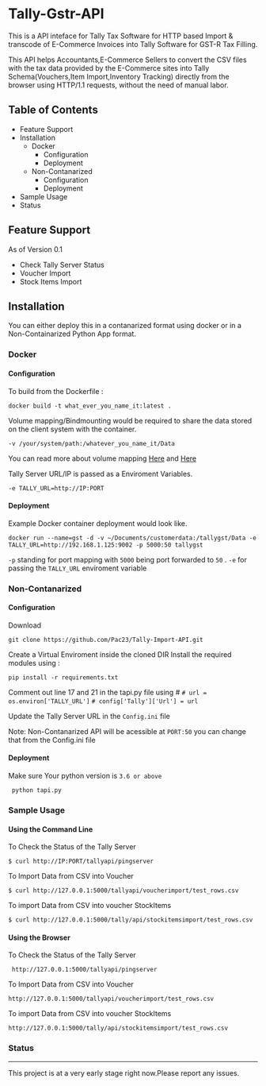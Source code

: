Tally-Gstr-API
===========

This is a API inteface for Tally Tax Software for HTTP based Import & transcode of E-Commerce Invoices into Tally Software for GST-R Tax Filling. 

This API helps Accountants,E-Commerce Sellers to convert the CSV files with the tax data provided by the E-Commerce sites into Tally Schema(Vouchers,Item Import,Inventory Tracking) directly from the browser using HTTP/1.1 requests, without the need of manual labor. 

Table of Contents
--------------------- 
 - Feature Support
 - Installation
	 - Docker
		 - Configuration
		- Deployment
	 - Non-Contanarized
		 - Configuration
		 - Deployment
 - Sample Usage 
 - Status 
 
 Feature Support
---------------------
As of Version 0.1 
 - Check Tally Server Status
 - Voucher Import
 - Stock Items Import
 
 Installation 
 -------------
 You can either deploy this in a contanarized format using docker or in a Non-Containarized Python App format. 

### Docker 
#### Configuration 
To build from the Dockerfile :

    docker build -t what_ever_you_name_it:latest .

Volume mapping/Bindmounting would be required to share the data stored on the client system with the container. 

    -v /your/system/path:/whatever_you_name_it/Data
You can read more about volume mapping [Here](https://www.digitalocean.com/community/tutorials/how-to-share-data-between-the-docker-container-and-the-host) and [Here](https://www.digitalocean.com/community/tutorials/how-to-share-data-between-docker-containers)

Tally Server URL/IP is passed as a Enviroment Variables.

    -e TALLY_URL=http://IP:PORT
#### Deployment
Example Docker container deployment would look like. 

    docker run --name=gst -d -v ~/Documents/customerdata:/tallygst/Data -e TALLY_URL=http://192.168.1.125:9002 -p 5000:50 tallygst 

 `-p` standing for port mapping with `5000` being port forwarded to `50` . 
 `-e` for passing the `TALLY_URL` enviroment variable 

### Non-Contanarized
#### Configuration 
Download 

    git clone https://github.com/Pac23/Tally-Import-API.git
Create a Virtual Enviroment inside the cloned DIR
Install the required modules using : 

    pip install -r requirements.txt 
Comment out line 17 and 21 in the tapi.py file using #
`# url = os.environ['TALLY_URL']`
`# config['Tally']['Url'] = url` 

Update the Tally Server URL in the `Config.ini` file

Note: Non-Contanarized API will be acessible at `PORT:50` you can change that from the Config.ini file 

#### Deployment 
Make sure Your python version is `3.6 or above` 
   

     python tapi.py

### Sample Usage 
#### Using the Command Line 

To Check the Status of the Tally Server

    $ curl http://IP:PORT/tallyapi/pingserver
 To Import Data from CSV into Voucher 
 

    $ curl http://127.0.0.1:5000/tallyapi/voucherimport/test_rows.csv

To import Data from CSV into voucher StockItems

    $ curl http://127.0.0.1:5000/tally/api/stockitemsimport/test_rows.csv

#### Using the Browser
To Check the Status of the Tally Server
   

     http://127.0.0.1:5000/tallyapi/pingserver

To Import Data from CSV into Voucher

    http://127.0.0.1:5000/tallyapi/voucherimport/test_rows.csv

To import Data from CSV into voucher StockItems

 `http://127.0.0.1:5000/tally/api/stockitemsimport/test_rows.csv`
    
### Status
----------------
This project is at a very early stage right now.Please report any issues. 

